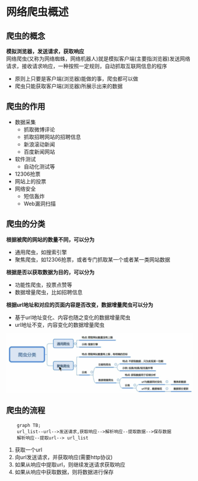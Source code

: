 # 网络爬虫概述
## 爬虫的概念
**模拟浏览器，发送请求，获取响应**  
网络爬虫(又称为网络蜘蛛，网络机器人)就是模拟客户端(主要指浏览器)发送网络请求，接收请求响应，一种按照一定规则，自动抓取互联网信息的程序
+ 原则上只要是客户端(浏览器)能做的事，爬虫都可以做
+ 爬虫只能获取客户端(浏览器)所展示出来的数据  


## 爬虫的作用
+ 数据采集
	+ 抓取微博评论
	+ 抓取招聘网站的招聘信息
	+ 新浪滚动新闻
	+ 百度新闻网站
+ 软件测试
	+ 自动化测试等
+ 12306抢票
+ 网站上的投票
+ 网络安全
	+ 短信轰炸
	+ Web漏洞扫描

## 爬虫的分类
**根据被爬的网站的数量不同，可以分为**
+ 通用爬虫，如搜索引擎
+ 聚焦爬虫，如12306抢票，或者专门抓取某一个或者某一类网站数据

**根据是否以获取数据为目的，可以分为**  
+ 功能性爬虫，投票点赞等
+ 数据增量爬虫，比如招聘信息

**根据url地址和对应的页面内容是否改变，数据增量爬虫可以分为**
+ 基于url地址变化、内容也随之变化的数据增量爬虫
+ url地址不变，内容变化的数据增量爬虫

![Pasted image 20210913011708](../../../../pictures/Pasted%20image%2020210913011708.png)

## 爬虫的流程
```mermaid
	graph TB;
	url_list--url-->发送请求,获取响应-->解析响应--提取数据-->保存数据
	解析响应--提取url--> url_list
```
1. 获取一个url
2. 向url发送请求，并获取响应(需要http协议)
3. 如果从响应中提取url，则继续发送请求获取响应
4. 如果从响应中获取数据，则将数据进行保存

